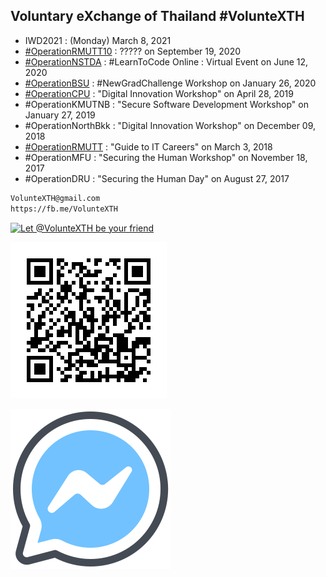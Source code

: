 ## Voluntary eXchange of Thailand #VolunteXTH

+ IWD2021 : (Monday) March 8, 2021
+ [#OperationRMUTT10](OperationRMUTT10) : ????? on September 19, 2020
+ [#OperationNSTDA](OperationNSTDA) : #LearnToCode Online : Virtual Event on June 12, 2020
+ [#OperationBSU](OperationBSU) : #NewGradChallenge Workshop on January 26, 2020
+ [#OperationCPU](OperationCPU) : "Digital Innovation Workshop" on April 28, 2019
+ #OperationKMUTNB : "Secure Software Development Workshop" on January 27, 2019
+ #OperationNorthBkk : "Digital Innovation Workshop" on December 09, 2018 
+ [#OperationRMUTT](https://youtu.be/9-vCHJvjWBU) : "Guide to IT Careers" on March 3, 2018
+ #OperationMFU : "Securing the Human Workshop" on November 18, 2017 
+ #OperationDRU : "Securing the Human Day" on August 27, 2017

```markdown
VolunteXTH@gmail.com
https://fb.me/VolunteXTH
```

[![](https://scdn.line-apps.com/n/line_add_friends/btn/en.png "Let @VolunteXTH be your friend")](https://lin.ee/cnIgUj4)

[![](/@VolunteXTH.png "Let @VolunteXTH be your friend")](https://lin.ee/cnIgUj4)

[![](/fb-m.png "Talk to us via FB messenger")](https://m.me/VolunteXTH)